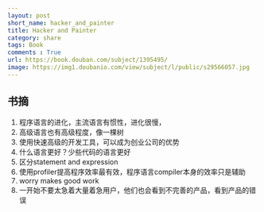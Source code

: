 ```yaml
---
layout: post
short_name: hacker_and_painter
title: Hacker and Painter
category: share
tags: Book
comments : True
url: https://book.douban.com/subject/1395495/
image: https://img1.doubanio.com/view/subject/l/public/s29566057.jpg
---
```


## 书摘

1. 程序语言的进化，主流语言有惯性，进化很慢，
2. 高级语言也有高级程度，像一棵树
3. 使用快速高级的开发工具，可以成为创业公司的优势
4. 什么语言更好？少些代码的语言更好
5. 区分statement and expression
6. 使用profiler提高程序效率最有效，程序语言compiler本身的效率只是辅助
7. worry makes good work
8. 一开始不要太急着大量着急用户，他们也会看到不完善的产品，看到产品的错误
